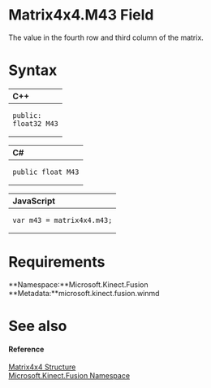Matrix4x4.M43 Field  
===================  

The value in the fourth row and third column of the matrix. <span id="syntaxSection"></span>

Syntax  
======  

<table>
<colgroup>
<col width="100%" />
</colgroup>
<thead>
<tr class="header">
<th align="left">C++</th>
</tr>
</thead>
<tbody>
<tr class="odd">
<td align="left"><pre><code>public:  
float32 M43</code></pre></td>
</tr>
</tbody>
</table>

<table>
<colgroup>
<col width="100%" />
</colgroup>
<thead>
<tr class="header">
<th align="left">C#</th>
</tr>
</thead>
<tbody>
<tr class="odd">
<td align="left"><pre><code>public float M43</code></pre></td>
</tr>
</tbody>
</table>

<table>
<colgroup>
<col width="100%" />
</colgroup>
<thead>
<tr class="header">
<th align="left">JavaScript</th>
</tr>
</thead>
<tbody>
<tr class="odd">
<td align="left"><pre><code>var m43 = matrix4x4.m43;</code></pre></td>
</tr>
</tbody>
</table>

<span id="requirements"></span>

Requirements  
============  

**Namespace:**Microsoft.Kinect.Fusion  
**Metadata:**microsoft.kinect.fusion.winmd  

<span id="ID4EX"></span>

See also  
========  

<span id="ID4EZ"></span>
#### Reference  

[Matrix4x4 Structure](../../Matrix4x4_Structure.md)  
 [Microsoft.Kinect.Fusion Namespace](../../../Kinect.Fusion.md)  



<!--Please do not edit the data in the comment block below.-->
<!--
TOCTitle : M43 Field
RLTitle : Matrix4x4.M43 Field
KeywordK : M43 field
KeywordK : Matrix4x4.M43 field
KeywordF : Microsoft.Kinect.Fusion.Matrix4x4.M43
KeywordF : Matrix4x4.M43
KeywordF : M43
KeywordF : Microsoft.Kinect.Fusion.Matrix4x4.M43
KeywordA : F:Microsoft.Kinect.Fusion.Matrix4x4.M43
AssetID : F:Microsoft.Kinect.Fusion.Matrix4x4.M43
Locale : en-us
CommunityContent : 1
APIType : Managed
APILocation : microsoft.kinect.fusion.winmd
APIName : Microsoft.Kinect.Fusion.Matrix4x4.M43
TargetOS : Windows
TopicType : kbSyntax
DevLang : VB
DevLang : CSharp
DevLang : JavaScript
DevLang : C++
DocSet : K4Wv2
ProjType : K4Wv2Proj
Technology : Kinect for Windows
Product : Kinect for Windows SDK v2
productversion : 20
-->
